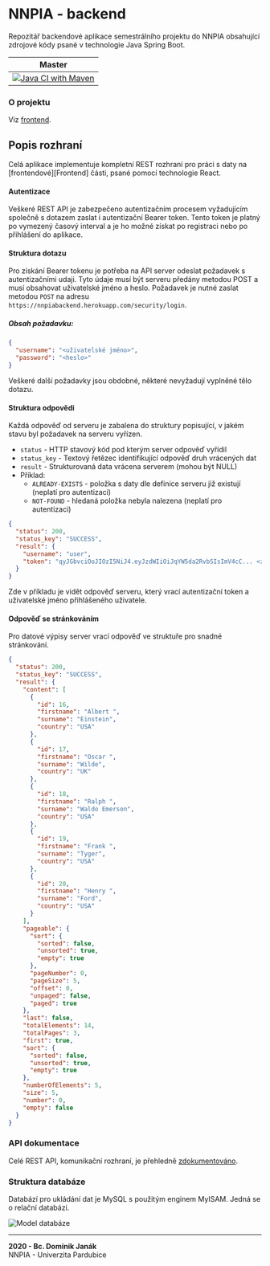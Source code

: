 # NNPIA - backend
Repozitář backendové aplikace semestrálního projektu do NNPIA obsahující zdrojové kódy psané v technologie Java Spring Boot.

| Master |
|--------|
| [![Java CI with Maven][CI badge master]][CI actions master] |

### O projektu
Viz [frontend][Frontend o projektu].

## Popis rozhraní
Celá aplikace implementuje kompletní REST rozhraní pro práci s daty na [frontendové][Frontend] části, psané pomocí technologie React. 
#### Autentizace
Veškeré REST API je zabezpečeno autentizačním procesem vyžadujícím společně s dotazem zaslat i autentizační Bearer token. Tento token je platný po vymezený časový interval a je ho možné získat po registraci nebo po přihlášení do aplikace. 
#### Struktura dotazu
Pro získání Bearer tokenu je potřeba na API server odeslat požadavek s autentizačními udaji. Tyto údaje musí být serveru předány metodou POST a musí obsahovat uživatelské jméno a heslo.
Požadavek je nutné zaslat metodou `POST` na adresu `https://nnpiabackend.herokuapp.com/security/login`. 
##### Obsah požadavku:
```json
{
  "username": "<uživatelské jméno>",
  "password": "<heslo>"
}
```
Veškeré další požadavky jsou obdobné, některé nevyžadují vyplněné tělo dotazu.
#### Struktura odpovědi
Každá odpověď od serveru je zabalena do struktury popisující, v jakém stavu byl požadavek na serveru vyřízen. 
* `status` - HTTP stavový kód pod kterým server odpověď vyřídil
* `status_key` - Textový řetězec identifikující odpověď druh vrácených dat 
* `result` - Strukturovaná data vrácena serverem (mohou být NULL)
* Příklad:
    * `ALREADY-EXISTS` - položka s daty dle definice serveru již existují (neplatí pro autentizaci)
    * `NOT-FOUND` - hledaná položka nebyla nalezena (neplatí pro autentizaci)
```json
{
  "status": 200,
  "status_key": "SUCCESS",
  "result": {
    "username": "user",
    "token": "qyJGbvciOoJIOzI5NiJ4.eyJzdWIiOiJqYW5da2RvbSIsImV4cC... <zkráceno>"
  }
}
```
Zde v příkladu je vidět odpověď serveru, který vrací autentizační token a uživatelské jméno přihlášeného uživatele.
#### Odpověď se stránkováním
Pro datové výpisy server vrací odpověď ve struktuře pro snadné stránkování.
```json
{
  "status": 200,
  "status_key": "SUCCESS",
  "result": {
    "content": [
      {
        "id": 16,
        "firstname": "Albert ",
        "surname": "Einstein",
        "country": "USA"
      },
      {
        "id": 17,
        "firstname": "Oscar ",
        "surname": "Wilde",
        "country": "UK"
      },
      {
        "id": 18,
        "firstname": "Ralph ",
        "surname": "Waldo Emerson",
        "country": "USA"
      },
      {
        "id": 19,
        "firstname": "Frank ",
        "surname": "Tyger",
        "country": "USA"
      },
      {
        "id": 20,
        "firstname": "Henry ",
        "surname": "Ford",
        "country": "USA"
      }
    ],
    "pageable": {
      "sort": {
        "sorted": false,
        "unsorted": true,
        "empty": true
      },
      "pageNumber": 0,
      "pageSize": 5,
      "offset": 0,
      "unpaged": false,
      "paged": true
    },
    "last": false,
    "totalElements": 14,
    "totalPages": 3,
    "first": true,
    "sort": {
      "sorted": false,
      "unsorted": true,
      "empty": true
    },
    "numberOfElements": 5,
    "size": 5,
    "number": 0,
    "empty": false
  }
}
```

### API dokumentace
Celé REST API, komunikační rozhraní, je přehledně [zdokumentováno][Online API docs].

### Struktura databáze
Databází pro ukládání dat je MySQL s použitým enginem MyISAM. Jedná se o relační databázi.

![Model databáze][db_model]

<hr>
<strong>2020 - Bc. Dominik Janák</strong><br />
NNPIA - Univerzita Pardubice

[CI actions master]: https://github.com/janakdom/NNPIA_backend/actions
[CI badge master]: https://github.com/janakdom/NNPIA_backend/workflows/Java%20CI%20with%20Maven/badge.svg
[Online API docs]: https://nnpiabackend.herokuapp.com/swagger-ui.html#/quote-score-controller
[Frontend o projektu]: https://github.com/janakdom/NNPIA_frontend#o-projektu
[db_model]: ./db_model.png
